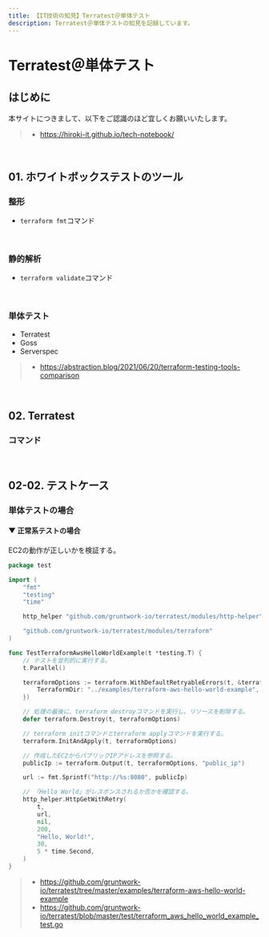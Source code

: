 ```yaml
---
title: 【IT技術の知見】Terratest＠単体テスト
description: Terratest＠単体テストの知見を記録しています。
---
```


# Terratest＠単体テスト

## はじめに

本サイトにつきまして、以下をご認識のほど宜しくお願いいたします。

> - https://hiroki-it.github.io/tech-notebook/

<br>

## 01. ホワイトボックステストのツール

### 整形

- `terraform fmt`コマンド

<br>

### 静的解析

- `terraform validate`コマンド

<br>

### 単体テスト

- Terratest
- Goss
- Serverspec

> - https://abstraction.blog/2021/06/20/terraform-testing-tools-comparison

<br>

## 02. Terratest

### コマンド

<br>

## 02-02. テストケース

### 単体テストの場合

#### ▼ 正常系テストの場合

EC2の動作が正しいかを検証する。

```go
package test

import (
	"fmt"
	"testing"
	"time"

	http_helper "github.com/gruntwork-io/terratest/modules/http-helper"

	"github.com/gruntwork-io/terratest/modules/terraform"
)

func TestTerraformAwsHelloWorldExample(t *testing.T) {
    // テストを並列的に実行する。
	t.Parallel()

	terraformOptions := terraform.WithDefaultRetryableErrors(t, &terraform.Options{
		TerraformDir: "../examples/terraform-aws-hello-world-example",
	})

    // 処理の最後に、terraform destroyコマンドを実行し、リソースを削除する。
	defer terraform.Destroy(t, terraformOptions)

    // terraform initコマンドとterraform applyコマンドを実行する。
	terraform.InitAndApply(t, terraformOptions)

    // 作成したEC2からパブリックIPアドレスを参照する。
	publicIp := terraform.Output(t, terraformOptions, "public_ip")

	url := fmt.Sprintf("http://%s:8080", publicIp)

    // 「Hello World」がレスポンスされるか否かを確認する。
	http_helper.HttpGetWithRetry(
        t,
        url,
        nil,
        200,
        "Hello, World!",
        30,
        5 * time.Second,
    )
}
```

> - https://github.com/gruntwork-io/terratest/tree/master/examples/terraform-aws-hello-world-example
> - https://github.com/gruntwork-io/terratest/blob/master/test/terraform_aws_hello_world_example_test.go

<br>
